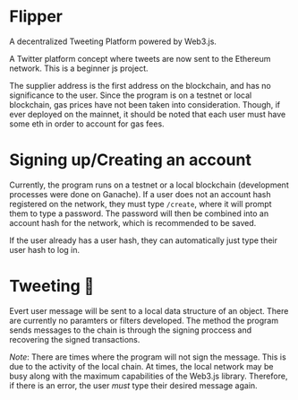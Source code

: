 # Flipper

A decentralized Tweeting Platform powered by Web3.js. 

A Twitter platform concept where tweets are now sent to the Ethereum network. This is a beginner js project.

The supplier address is the first address on the blockchain, and has no significance to the user. Since the program is on a testnet or local blockchain, gas prices have not been taken into consideration. Though, if ever deployed on the mainnet, it should be noted that each user must have some eth in order to account for gas fees.



# Signing up/Creating an account

Currently, the program runs on a testnet or a local blockchain (development processes were done on Ganache). If a user does not an account hash registered on the network, they must type `/create`, where it will prompt them to type a password. The password will then be combined into an account hash for the network, which is recommended to be saved. 


If the user already has a user hash, they can automatically just type their user hash to log in.

# Tweeting 🦜

Evert user message will be sent to a local data structure of an object. There are currently no paramters or filters developed. The method the program sends messages to the chain is through the signing proccess and recovering the signed transactions. 

*Note*: There are times where the program will not sign the message. This is due to the activity of the local chain. At times, the local network may be busy along with the maximum capabilities of the Web3.js library. Therefore, if there is an error, the user *must* type their desired message again. 


